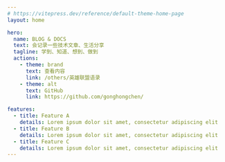 ```yaml
---
# https://vitepress.dev/reference/default-theme-home-page
layout: home

hero:
  name: BLOG & DOCS
  text: 会记录一些技术文章、生活分享
  tagline: 学到、知道、想到、做到
  actions:
    - theme: brand
      text: 查看内容
      link: /others/英雄联盟语录
    - theme: alt
      text: GitHub
      link: https://github.com/gonghongchen/

features:
  - title: Feature A
    details: Lorem ipsum dolor sit amet, consectetur adipiscing elit
  - title: Feature B
    details: Lorem ipsum dolor sit amet, consectetur adipiscing elit
  - title: Feature C
    details: Lorem ipsum dolor sit amet, consectetur adipiscing elit
---
```


